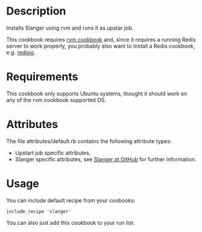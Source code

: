 Description
===========
Installs Slanger using rvm and runs it as upstar job.

This cookbook requires [rvm cookbook](https://github.com/fnichol/chef-rvm) and,
since it requires a running Redis server to work properly, you probably also
want to install a Redis cookbook, e.g. [redisio](http://cookbooks.opscode.com/api/v1/cookbooks/redisio).

Requirements
============
This cookbook only supports Ubuntu systems, thought it should work on any of
the rvm cookbook supported OS.

Attributes
==========
The file attributes/default.rb contains the following attribute types:

 * Upstart job specific attributes.
 * Slanger specific attributes, see [Slanger at GitHub](https://github.com/stevegraham/slanger)
   for further information.

Usage
=====
You can include default recipe from your coobooks:

    include_recipe 'slanger'

You can also just add this cookbook to your run list.
